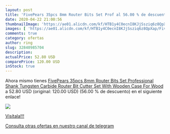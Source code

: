 ```yaml
---
layout: post
title: 'FivePears 35pcs 8mm Router Bits Set Prof al 56.00 % de descuento'
date: 2020-04-22 21:00:56
thumbnailImage: 'https://ae01.alicdn.com/kf/HTB1y4C0ecnI8KJjSsziq6z8QpXap/FivePears-35pcs-8mm-Router-Bits-Set-Professional-Shank-Tungsten-Carbide-Router-Bit-Cutter-Set-With-Wooden.jpg_350x350._SL200_.jpg'
images: [ 'https://ae01.alicdn.com/kf/HTB1y4C0ecnI8KJjSsziq6z8QpXap/FivePears-35pcs-8mm-Router-Bits-Set-Professional-Shank-Tungsten-Carbide-Router-Bit-Cutter-Set-With-Wooden.jpg_350x350._SL200_.jpg' ]
comments: true
category: ofertas
author: ring
slug: 32840985704
description:
actualPrice: 52.80 USD
comparePrice: 120.00 USD
inStock: true
---
```


Ahora mismo tienes [FivePears 35pcs 8mm Router Bits Set Professional Shank Tungsten Carbide Router Bit Cutter Set With Wooden Case For Wood](https://www.amazon.com/dp/32840985704/?tag=redken08-20) a 52.80 USD (original: 120.00 USD) (56.00 %  de descuento) en el siguiente enlace!

[![](https://ae01.alicdn.com/kf/HTB1y4C0ecnI8KJjSsziq6z8QpXap/FivePears-35pcs-8mm-Router-Bits-Set-Professional-Shank-Tungsten-Carbide-Router-Bit-Cutter-Set-With-Wooden.jpg_350x350._SL200_.jpg)](https://www.amazon.com/dp/32840985704/?tag=redken08-20)

[Visítala!!!](https://www.amazon.com/dp/32840985704/?tag=redken08-20)

[Consulta otras ofertas en nuestro canal de telegram](https://t.me/s/ofertas25)
